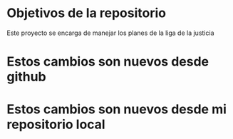 # Objetivos de la repositorio

Este proyecto se encarga de manejar los planes de la liga de la justicia


# Estos cambios son nuevos desde github
# Estos cambios son nuevos desde mi repositorio local
